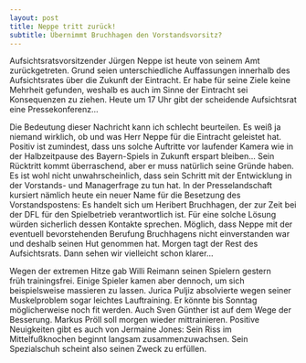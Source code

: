 ```yaml
---
layout: post
title: Neppe tritt zurück!
subtitle: Übernimmt Bruchhagen den Vorstandsvorsitz?
---
```


Aufsichtsratsvorsitzender Jürgen Neppe ist heute von seinem Amt zurückgetreten. Grund seien unterschiedliche Auffassungen innerhalb des Aufsichtsrates über die Zukunft der Eintracht. Er habe für seine Ziele keine Mehrheit gefunden, weshalb es auch im Sinne der Eintracht sei Konsequenzen zu ziehen. Heute um 17 Uhr gibt der scheidende Aufsichtsrat eine Pressekonferenz...

Die Bedeutung dieser Nachricht kann ich schlecht beurteilen. Es weiß ja niemand wirklich, ob und was Herr Neppe für die Eintracht geleistet hat. Positiv ist zumindest, dass uns solche Auftritte vor laufender Kamera wie in der Halbzeitpause des Bayern-Spiels in Zukunft erspart bleiben... Sein Rücktritt kommt überraschend, aber er muss natürlich seine Gründe haben. Es ist wohl nicht unwahrscheinlich, dass sein Schritt mit der Entwicklung in der Vorstands- und Managerfrage zu tun hat. In der Presselandschaft kursiert nämlich heute ein neuer Name für die Besetzung des Vorstandspostens: Es handelt sich um Heribert Bruchhagen, der zur Zeit bei der DFL für den Spielbetrieb verantwortlich ist. Für eine solche Lösung würden sicherlich dessen Kontakte sprechen. Möglich, dass Neppe mit der eventuell bevorstehenden Berufung Bruchhagens nicht einverstanden war und deshalb seinen Hut genommen hat. Morgen tagt der Rest des Aufsichtsrats. Dann sehen wir vielleicht schon klarer...

Wegen der extremen Hitze gab Willi Reimann seinen Spielern gestern früh trainingsfrei. Einige Spieler kamen aber dennoch, um sich beispielsweise massieren zu lassen. Jurica Puljiz absolvierte wegen seiner Muskelproblem sogar leichtes Lauftraining. Er könnte bis Sonntag möglicherweise noch fit werden. Auch Sven Günther ist auf dem Wege der Besserung. Markus Pröll soll morgen wieder mittrainieren. Positive Neuigkeiten gibt es auch von Jermaine Jones: Sein Riss im Mittelfußknochen beginnt langsam zusammenzuwachsen. Sein Spezialschuh scheint also seinen Zweck zu erfüllen.
